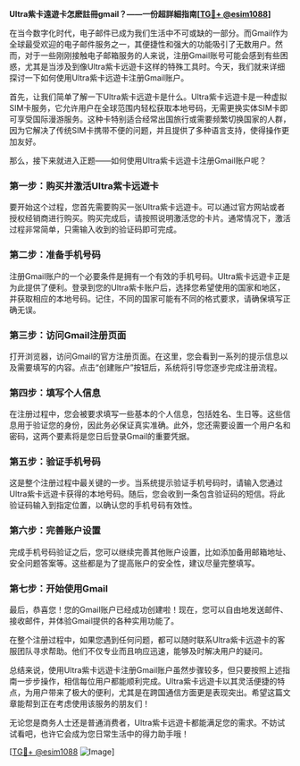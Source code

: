 **Ultra紫卡遠遊卡怎麽註冊gmail？——一份超詳細指南[[TG💪+ @esim1088](https://t.me/s/esim1088)]**

在当今数字化时代，电子邮件已成为我们生活中不可或缺的一部分。而Gmail作为全球最受欢迎的电子邮件服务之一，其便捷性和强大的功能吸引了无数用户。然而，对于一些刚刚接触电子邮箱服务的人来说，注册Gmail账号可能会感到有些困惑，尤其是当涉及到像Ultra紫卡远遊卡这样的特殊工具时。今天，我们就来详细探讨一下如何使用Ultra紫卡远遊卡注册Gmail账户。

首先，让我们简单了解一下Ultra紫卡远遊卡是什么。Ultra紫卡远遊卡是一种虚拟SIM卡服务，它允许用户在全球范围内轻松获取本地号码，无需更换实体SIM卡即可享受国际漫游服务。这种卡特别适合经常出国旅行或需要频繁切换国家的人群，因为它解决了传统SIM卡携带不便的问题，并且提供了多种语言支持，使得操作更加友好。

那么，接下来就进入正题——如何使用Ultra紫卡远遊卡注册Gmail账户呢？

### 第一步：购买并激活Ultra紫卡远遊卡

要开始这个过程，您首先需要购买一张Ultra紫卡远遊卡。可以通过官方网站或者授权经销商进行购买。购买完成后，请按照说明激活您的卡片。通常情况下，激活过程非常简单，只需输入收到的验证码即可完成。

### 第二步：准备手机号码

注册Gmail账户的一个必要条件是拥有一个有效的手机号码。Ultra紫卡远遊卡正是为此提供了便利。登录到您的Ultra紫卡账户后，选择您希望使用的国家和地区，并获取相应的本地号码。记住，不同的国家可能有不同的格式要求，请确保填写正确无误。

### 第三步：访问Gmail注册页面

打开浏览器，访问Gmail的官方注册页面。在这里，您会看到一系列的提示信息以及需要填写的内容。点击“创建账户”按钮后，系统将引导您逐步完成注册流程。

### 第四步：填写个人信息

在注册过程中，您会被要求填写一些基本的个人信息，包括姓名、生日等。这些信息用于验证您的身份，因此务必保证真实准确。此外，您还需要设置一个用户名和密码，这两个要素将是您日后登录Gmail的重要凭据。

### 第五步：验证手机号码

这是整个注册过程中最关键的一步。当系统提示验证手机号码时，请输入您通过Ultra紫卡远遊卡获得的本地号码。随后，您会收到一条包含验证码的短信。将此验证码输入到指定位置，以确认您的手机号码有效性。

### 第六步：完善账户设置

完成手机号码验证之后，您可以继续完善其他账户设置，比如添加备用邮箱地址、安全问题答案等。这些都是为了提高账户的安全性，建议尽量完整填写。

### 第七步：开始使用Gmail

最后，恭喜您！您的Gmail账户已经成功创建啦！现在，您可以自由地发送邮件、接收邮件，并体验Gmail提供的各种实用功能了。

在整个注册过程中，如果您遇到任何问题，都可以随时联系Ultra紫卡远遊卡的客服团队寻求帮助。他们不仅专业而且响应迅速，能够及时解决用户的疑问。

总结来说，使用Ultra紫卡远遊卡注册Gmail账户虽然步骤较多，但只要按照上述指南一步步操作，相信每位用户都能顺利完成。Ultra紫卡远遊卡以其灵活便捷的特点，为用户带来了极大的便利，尤其是在跨国通信方面更是表现突出。希望这篇文章能帮到正在考虑使用该服务的朋友们！

无论您是商务人士还是普通消费者，Ultra紫卡远遊卡都能满足您的需求。不妨试试看吧，也许它会成为您日常生活中的得力助手哦！

[[TG💪+ @esim1088](https://t.me/s/esim1088) ![Image](https://i.postimg.cc/4NQfJmqS/Snipaste-2025-05-13-00-14-12.png)]